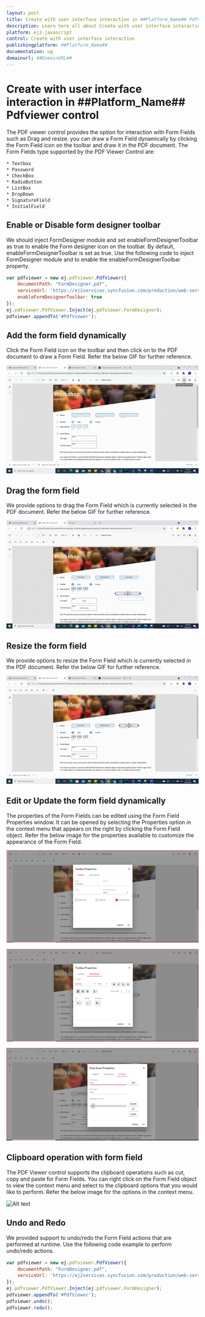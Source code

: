 ```yaml
---
layout: post
title: Create with user interface interaction in ##Platform_Name## Pdfviewer control | Syncfusion
description: Learn here all about Create with user interface interaction in Syncfusion ##Platform_Name## Pdfviewer control of Syncfusion Essential JS 2 and more.
platform: ej2-javascript
control: Create with user interface interaction 
publishingplatform: ##Platform_Name##
documentation: ug
domainurl: ##DomainURL##
---
```


# Create with user interface interaction in ##Platform_Name## Pdfviewer control

The PDF viewer control provides the option for interaction with Form Fields such as Drag and resize. you can draw a Form Field dynamically by clicking the Form Field icon on the toolbar and draw it in the PDF document. The Form Fields type supported by the PDF Viewer Control are:

    * Textbox
    * Password
    * CheckBox
    * RadioButton
    * ListBox
    * DropDown
    * SignatureField
    * InitialField

## Enable or Disable form designer toolbar

We should inject FormDesigner module and set enableFormDesignerToolbar as true to enable the Form designer icon on the toolbar. By default, enableFormDesignerToolbar is set as true. Use the following code to inject FormDesigner module and to enable the enableFormDesignerToolbar property.

```javascript
var pdfviewer = new ej.pdfviewer.PdfViewer({
    documentPath: "FormDesigner.pdf",
    serviceUrl: 'https://ej2services.syncfusion.com/production/web-services/api/pdfviewer',
    enableFormDesignerToolbar: true
});
ej.pdfviewer.PdfViewer.Inject(ej.pdfviewer.FormDesigner);
pdfviewer.appendTo('#PdfViewer');
```

## Add the form field dynamically

Click the Form Field icon on the toolbar and then click on to the PDF document to draw a Form Field. Refer the below GIF for further reference.

![Alt text](../../../../pdfviewer/images/addformfield.gif)

## Drag the form field

We provide options to drag the Form Field which is currently selected in the PDF document. Refer the below GIF for further reference.

![Alt text](../../../../pdfviewer/images/dragformfield.gif)

## Resize the form field

We provide options to resize the Form Field which is currently selected in the PDF document. Refer the below GIF for further reference.

![Alt text](../../../../pdfviewer/images/resizeformfield.gif)

## Edit or Update the form field dynamically

The properties of the Form Fields can be edited using the Form Field Properties window. It can be opened by selecting the Properties option in the context menu that appears on the right by clicking the Form Field object. Refer the below image for the properties available to customize the appearance of the Form Field.

![Alt text](../../../../pdfviewer/images/generalproperties.png)

![Alt text](../../../../pdfviewer/images/appearanceproperties.png)

![Alt text](../../../../pdfviewer/images/dropdownproperties.png)

## Clipboard operation with form field

The PDF Viewer control supports the clipboard operations such as cut, copy and paste for Form Fields. You can right click on the Form Field object to view the context menu and select to the clipboard options that you would like to perform. Refer the below image for the options in the context menu.

![Alt text](../../../../../../pdfviewer/images/clipboardformfield.png)

## Undo and Redo

We provided support to undo/redo the Form Field actions that are performed at runtime. Use the following code example to perform undo/redo actions.

```javascript
var pdfviewer = new ej.pdfviewer.PdfViewer({
    documentPath: "FormDesigner.pdf",
    serviceUrl: 'https://ej2services.syncfusion.com/production/web-services/api/pdfviewer',
});
ej.pdfviewer.PdfViewer.Inject(ej.pdfviewer.FormDesigner);
pdfviewer.appendTo('#PdfViewer');
pdfviewer.undo();
pdfviewer.redo();
```